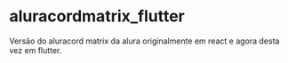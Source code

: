 # aluracordmatrix_flutter
Versão do aluracord matrix da alura originalmente em react e agora desta vez em flutter.
